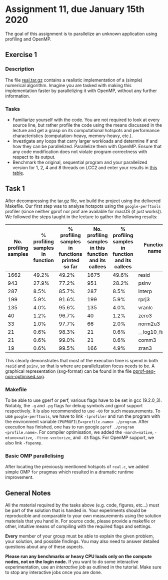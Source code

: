 # Assignment 11, due January 15th 2020

The goal of this assignment is to parallelize an unknown application using profiling and OpenMP.

## Exercise 1

### Description

The file [real.tar.gz](real.tar.gz) contains a realistic implementation of a (simple) numerical algorithm. Imagine you are tasked with making this implementation faster by parallelizing it with OpenMP, without any further information.

### Tasks

- Familiarize yourself with the code. You are not required to look at every source line, but rather profile the code using the means discussed in the lecture and get a grasp on its computational hotspots and performance characteristics (computation-heavy, memory-heavy, etc.).
- Investigate any loops that carry larger workloads and determine if and how they can be parallelized. Parallelize them with OpenMP. Ensure that any code modification does not violate program correctness with respect to its output.
- Benchmark the original, sequential program and your parallelized version for 1, 2, 4 and 8 threads on LCC2 and enter your results in [this table](https://docs.google.com/spreadsheets/d/1hLTIc-VlzBOBrlZY2cSt1RIKc376UYyOLge2QcnJ7sQ/edit?usp=sharing).

## Task 1 
After decompressing the tar.gz file, we build the project using the delivered Makefile. Our first step was to analyse hotspots using the `google-perftools` profiler (since neither gprof nor prof are available for macOS (it just works)). We followed the steps taught in the lecture to gather the following results: 
 
 | No. profiling samples |  % profiling samples in function |  % profiling samples in functions printed so far |  No. profiling samples in this function and its callees |  % profiling samples in function and its callees |  Function name  | 
 |-----------------------|----------------------------------|--------------|---------------------|--------------|-----------------| 
 | 1662                  |  49.2%                           |  49.2%       |  1675               |  49.6%       |  resid          | 
 | 943                   |  27.9%                           |  77.2%       |  951                |  28.2%       |  psinv          | 
 | 287                   |  8.5%                            |  85.7%       |  287                |  8.5%        |  interp         | 
 | 199                   |  5.9%                            |  91.6%       |  199                |  5.9%        |  rprj3          | 
 | 135                   |  4.0%                            |  95.6%       |  135                |  4.0%        |  vranlc         | 
 | 40                    |  1.2%                            |  96.7%       |  40                 |  1.2%        |  zero3          | 
 | 33                    |  1.0%                            |  97.7%       |  66                 |  2.0%        |  norm2u3        | 
 | 21                    |  0.6%                            |  98.3%       |  21                 |  0.6%        |  __log10_finite | 
 | 21                    |  0.6%                            |  99.0%       |  21                 |  0.6%        |  comm3          | 
 | 19                    |  0.6%                            |  99.5%       |  166                |  4.9%        |  zran3          | 
 
 This clearly demonstrates that most of the execution time is spend in both `resid` and `psinv`, so that is where are parallelization focus needs to be. A graphical representation (svg-format) can be found in the file [pprof-seq-non-optimised.svg](versions/pprof-seq-non-optimised.svg). 

 ### Makefile
 To be able to use gperf or perf, various flags have to be set in gcc (9.2.0_3). Notably, the `-g` and `-pg` flags for debug symbols and gprof support respectively. It is also recommended to use `-O0` for such measurements. To use `google-perftools`, we have to link `-lprofiler` and run the program with the environment variable `CPUPROFILE=<profile.name> ./program`. After execution has finished, one has to run google `pprof ./program <profile.name>`. 
 For compiler optimisation, we added the `-march=native`, `-mtune=native`, `-ftree-vectorize`, and `-O3` flags. For OpenMP support, we also link `-fopenmp`.
 
 ### Basic OMP parallelising
 After locating the previously mentioned hotspots of `real.c`, we added simple OMP `for` pragmas which resulted in a dramatic runtime improvement.
 


## General Notes

All the material required by the tasks above (e.g. code, figures, etc...) must be part of the solution that is handed in. Your experiments should be reproducible and comparable to your own measurements using the solution materials that you hand in. For source code, please provide a makefile or other, intuitive means of compiling with the required flags and settings.

**Every** member of your group must be able to explain the given problem, your solution, and possible findings. You may also need to answer detailed questions about any of these aspects.

**Please run any benchmarks or heavy CPU loads only on the compute nodes, not on the login node.**
If you want to do some interactive experimentation, use an *interactive job* as outlined in the tutorial. Make sure to stop any interactive jobs once you are done.
